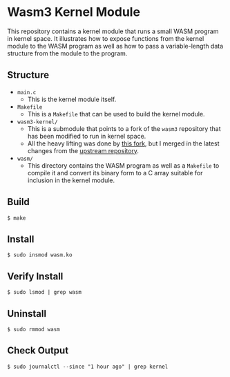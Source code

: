 # Wasm3 Kernel Module

This repository contains a kernel module that runs a small WASM program in kernel space. It illustrates how to expose functions from the kernel module to the WASM program as well as how to pass a variable-length data structure from the module to the program.

## Structure

- `main.c`
    - This is the kernel module itself.
- `Makefile`
    - This is a `Makefile` that can be used to build the kernel module.
- `wasm3-kernel/`
    - This is a submodule that points to a fork of the `wasm3` repository that has been modified to run in kernel space.
    - All the heavy lifting was done by [this fork](https://github.com/bonifaido/wasm3/tree/linux-kernel), but I merged in the latest changes from the [upstream repository](https://github.com/wasm3/wasm3).
- `wasm/`
    - This directory contains the WASM program as well as a `Makefile` to compile it and convert its binary form to a C array suitable for inclusion in the kernel module.

## Build

```
$ make
```

## Install

```
$ sudo insmod wasm.ko
```

## Verify Install

```
$ sudo lsmod | grep wasm
```

## Uninstall

```
$ sudo rmmod wasm
```

## Check Output

```
$ sudo journalctl --since "1 hour ago" | grep kernel
```